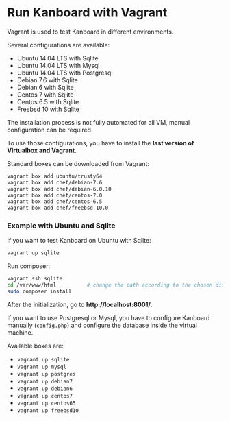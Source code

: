 Run Kanboard with Vagrant
=========================

Vagrant is used to test Kanboard in different environments.

Several configurations are available:

- Ubuntu 14.04 LTS with Sqlite
- Ubuntu 14.04 LTS with Mysql
- Ubuntu 14.04 LTS with Postgresql
- Debian 7.6 with Sqlite
- Debian 6 with Sqlite
- Centos 7 with Sqlite
- Centos 6.5 with Sqlite
- Freebsd 10 with Sqlite

The installation process is not fully automated for all VM, manual configuration can be required.

To use those configurations, you have to install the **last version of Virtualbox and Vagrant**.

Standard boxes can be downloaded from Vagrant:

```bash
vagrant box add ubuntu/trusty64
vagrant box add chef/debian-7.6
vagrant box add chef/debian-6.0.10
vagrant box add chef/centos-7.0
vagrant box add chef/centos-6.5
vagrant box add chef/freebsd-10.0
```

### Example with Ubuntu and Sqlite

If you want to test Kanboard on Ubuntu with Sqlite:

```bash
vagrant up sqlite
```

Run composer:

```bash
vagrant ssh sqlite
cd /var/www/html          # change the path according to the chosen distribution
sudo composer install
```

After the initialization, go to **http://localhost:8001/**.

If you want to use Postgresql or Mysql, you have to configure Kanboard manually (`config.php`) and configure the database inside the virtual machine.

Available boxes are:

- `vagrant up sqlite`
- `vagrant up mysql`
- `vagrant up postgres`
- `vagrant up debian7`
- `vagrant up debian6`
- `vagrant up centos7`
- `vagrant up centos65`
- `vagrant up freebsd10`
